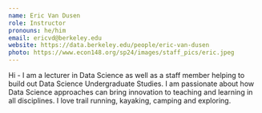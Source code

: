 ```yaml
---
name: Eric Van Dusen
role: Instructor
pronouns: he/him
email: ericvd@berkeley.edu
website: https://data.berkeley.edu/people/eric-van-dusen
photo: https://www.econ148.org/sp24/images/staff_pics/eric.jpeg
---
```

Hi - I am a lecturer in Data Science as well as a staff member helping to build out Data Science Undergraduate Studies. I am passionate about how Data Science approaches can bring innovation to teaching and learning in all disciplines. I love trail running, kayaking, camping and exploring.
